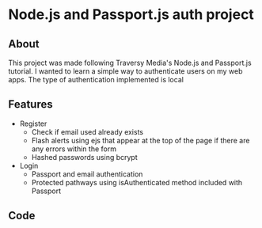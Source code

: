 # Node.js and Passport.js auth project

## About
  This project was made following Traversy Media's Node.js and Passport.js tutorial. I wanted to learn a simple way to authenticate users on my web apps. The type of authentication implemented is local

## Features
  * Register
    - Check if email used already exists
    - Flash alerts using ejs that appear at the top of the page if there are any errors within the form
    - Hashed passwords using bcrypt
  * Login
    - Passport and email authentication
    - Protected pathways using isAuthenticated method included with Passport

## Code